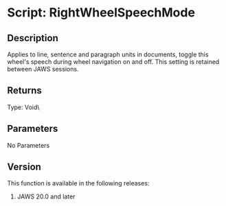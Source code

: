 # Script: RightWheelSpeechMode

## Description

Applies to line, sentence and paragraph units in documents, toggle this
wheel\'s speech during wheel navigation on and off. This setting is
retained between JAWS sessions.

## Returns

Type: Void\

## Parameters

No Parameters

## Version

This function is available in the following releases:

1.  JAWS 20.0 and later
